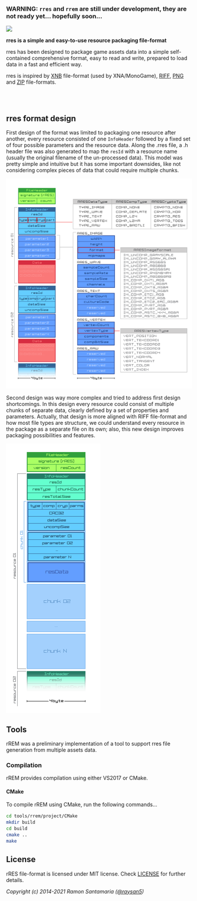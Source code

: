 ### WARNING: `rres` and `rrem` are still under development, they are not ready yet... hopefully soon...

<img align="left" src="https://github.com/raysan5/rres/blob/master/logo/rres_256x256.png" width=256>

<br>

**rres is a simple and easy-to-use resource packaging file-format**

rres has been designed to package game assets data into a simple self-contained comprehensive format, easy to read and write, prepared to load data in a fast and efficient way.

rres is inspired by [XNB](http://xbox.create.msdn.com/en-US/sample/xnb_format) file-format (used by XNA/MonoGame), [RIFF](https://en.wikipedia.org/wiki/Resource_Interchange_File_Format), [PNG](https://en.wikipedia.org/wiki/Portable_Network_Graphics) and [ZIP](https://en.wikipedia.org/wiki/Zip_(file_format)) file-formats.

<br>
<br>

## rres format design

First design of the format was limited to packaging one resource after another, every resource consisted of one `InfoHeader` followed by a fixed set of four possible parameters and the resource data. Along the .rres file, a .h header file was also generated to map the `resId` with a resource name (usually the original filename of the un-processed data). This model was pretty simple and intuitive but it has some important downsides, like not considering complex pieces of data that could require multiple chunks.

![rres first design](design/rres_file_format_REV0.png)

Second design was way more complex and tried to address first design shortcomings. In this design every resource could consist of multiple chunks of separate data, clearly defined by a set of properties and parameters. Actually, that design is more aligned with RIFF file-format and how most file types are structure, we could understand every resource in the package as a separate file on its own; also, this new design improves packaging possibilities and features.

![rres second design](design/rres_file_format_REV2.png)

## Tools

rREM was a preliminary implementation of a tool to support rres file generation from multiple assets data.

### Compilation

rREM provides compilation using either VS2017 or CMake.

#### CMake

To compile rREM using CMake, run the following commands...

``` bash
cd tools/rrem/project/CMake
mkdir build
cd build
cmake ..
make
```

## License

rRES file-format is licensed under MIT license. Check [LICENSE](LICENSE) for further details.

*Copyright (c) 2014-2021 Ramon Santamaria ([@raysan5](https://twitter.com/raysan5))*
